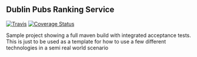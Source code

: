 Dublin Pubs Ranking Service
--------------------------

[![Travis](https://travis-ci.org/irishshagua/dublin-pubs-rankings-rest-service.svg?branch=master)](https://travis-ci.org/irishshagua/dublin-pubs-rankings-rest-service)
[![Coverage Status](https://codecov.io/gh/irishshagua/dublin-pubs-rankings-rest-service/coverage.svg)](https://codecov.io/gh/irishshagua/dublin-pubs-rankings-rest-service)


Sample project showing a full maven build with integrated acceptance tests. This is just to be used as a template for how to use a few different technologies in a semi real world scenario
